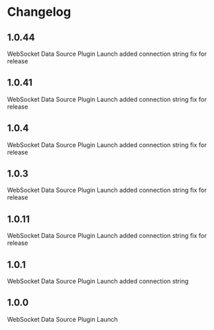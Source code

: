 # Changelog


## 1.0.44

WebSocket Data Source Plugin Launch added connection string fix for release 

## 1.0.41

WebSocket Data Source Plugin Launch added connection string fix for release

## 1.0.4

WebSocket Data Source Plugin Launch added connection string fix for release

## 1.0.3

WebSocket Data Source Plugin Launch added connection string fix for release

## 1.0.11

WebSocket Data Source Plugin Launch added connection string fix for release

## 1.0.1

WebSocket Data Source Plugin Launch added connection string

## 1.0.0

WebSocket Data Source Plugin Launch
